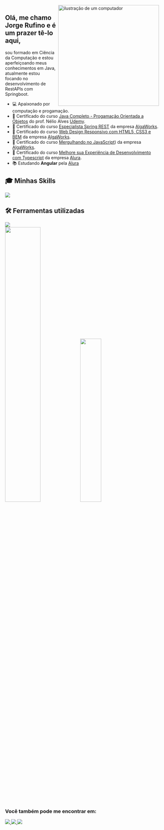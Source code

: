 <img src="https://th.bing.com/th/id/OIG.SR9g3EZRysiWmeEUbmiU?pid=ImgGn" alt="ilustração de um computador" min-width="330px" max-width="330px" width="330px" align="right">

## Olá, me chamo Jorge Rufino e é um prazer tê-lo aqui,
sou formado em Ciência da Computação e estou aperfeiçoando meus conhecimentos em Java, atualmente estou focando no desenvolvimento de RestAPIs com Springboot.

- 💻 Apaixonado por computação e progamação.
- 📃 Certificado do curso [Java Completo - Progamação Orientada a Objetos](https://www.udemy.com/certificate/UC-c77b5fe9-070d-4d47-b166-8112590be63c/) do prof. Nélio Alves [Udemy](https://www.udemy.com/course/java-curso-completo/learn/lecture/10852448?start=0#overview).
- 📃 Certificado do curso [Especialista Spring REST](https://app.algaworks.com/certs/1II373FGO1) da empresa [AlgaWorks](https://www.algaworks.com/).
- 📃 Certificado do curso [Web Design Responsivo com HTML5, CSS3 e BEM](https://app.algaworks.com/certs/AJCVQXFMFM) da empresa [AlgaWorks](https://www.algaworks.com/).
- 📃 Certificado do curso [Mergulhando no JavaScript](https://app.algaworks.com/certs/XRM1N7323V)) da empresa [AlgaWorks](https://www.algaworks.com/).
- 📃 Certificado do curso [Melhore sua Experiência de Desenvolvimento com Typescript](https://cursos.alura.com.br/degree/certificate/dd9fe4b8-607b-42ff-8a02-62ac82fbc1ed) da empresa [Alura](https://www.alura.com.br/).
- 📚 Estudando **Angular** pela <a href="https://www.alura.com.br/">Alura</a>

## 🎓 Minhas Skills
<div style="display: inline">
  <a href="https://skillicons.dev">
    <img src="https://skillicons.dev/icons?i=java,spring,mysql,postgres,aws,docker,html,css,js,ts,angular,git,github&theme=light" />
  </a>
</div>    


## 🛠️ Ferramentas utilizadas
<div style="display: inline">
  <a href="https://skillicons.dev">
    <img src="https://skillicons.dev/icons?i=eclipse,idea,postman,vscode&theme=light" />
  </a>
</div>    

<br>

<div style="display: inline"> 
  <img width="48%"  src="https://github-readme-stats.vercel.app/api?username=jorge-rufino&show_icons=true&theme=tokyonight" />
  <img width="37%"  src="https://github-readme-stats.vercel.app/api/top-langs/?username=jorge-rufino&layout=compact" />
</div>
   
##
 
### Você  também pode me encontrar em:
<a href="https://www.linkedin.com/in/jorge-rufino-ab156434/">
  <img src= "https://img.shields.io/badge/linkedin-%230077B5.svg?style=for-the-badge&logo=linkedin&logoColor=white" />
</a>
<a href="https://www.instagram.com/jorge_rufinoo/">
  <img src= "https://img.shields.io/badge/Instagram-%23E4405F.svg?style=for-the-badge&logo=Instagram&logoColor=white" />
</a>
<a href="https://www.facebook.com/jorgeaugusto.rufino">
  <img src= "https://img.shields.io/badge/Facebook-%231877F2.svg?style=for-the-badge&logo=Facebook&logoColor=white" />
</a>
<!--
**jorge-rufino/jorge-rufino** is a ✨ _special_ ✨ repository because its `README.md` (this file) appears on your GitHub profile.
-->
